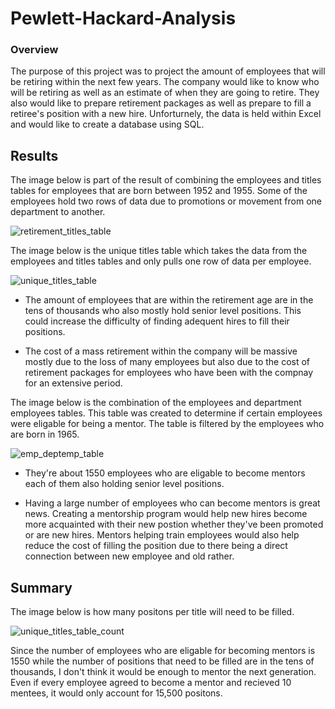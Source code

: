 # Pewlett-Hackard-Analysis

### Overview
The purpose of this project was to project the amount of employees that will be retiring within the next few years. The company would like to know who will be retiring as well as an estimate of when they are going to retire. They also would like to prepare retirement packages as well as prepare to fill a retiree's position with a new hire. Unforturnely, the data is held within Excel and would like to create a database using SQL. 

## Results

The image below is part of the result of combining the employees and titles tables for employees that are born between 1952 and 1955. Some of the employees hold two rows of data due to promotions or movement from one department to another. 

![retirement_titles_table](https://user-images.githubusercontent.com/87910875/137645169-2f2fc51f-d0c2-4437-b116-d6e13b0fe818.png)

The image below is the unique titles table which takes the data from the employees and titles tables and only pulls one row of data per employee.

![unique_titles_table](https://user-images.githubusercontent.com/87910875/137645486-8a7d46b2-0817-42f6-9567-f14f4fbb2ec9.png)

  * The amount of employees that are within the retirement age are in the tens of thousands who also mostly hold senior level positions. This could increase the difficulty     of finding adequent hires to fill their positions.
  
  * The cost of a mass retirement within the company will be massive mostly due to the loss of many employees but also due to the cost of retirement packages for        employees who have been with the compnay for an extensive period.
 
The image below is the combination of the employees and department employees tables. This table was created to determine if certain employees were eligable for being a mentor. The table is filtered by the employees who are born in 1965.

![emp_deptemp_table](https://user-images.githubusercontent.com/87910875/137645679-043dce7f-3694-40da-af65-5a918c2a4e24.png)
  
  * They're about 1550 employees who are eligable to become mentors each of them also holding senior level positions.
  
  * Having a large number of employees who can become mentors is great news. Creating a mentorship program would help new hires become more acquainted with their new postion whether they've been promoted or are new hires. Mentors helping train employees would also help reduce the cost of filling the position due to there being a direct connection between new employee and old rather. 

## Summary

The image below is how many positons per title will need to be filled.

![unique_titles_table_count](https://user-images.githubusercontent.com/87910875/137645877-018ed98a-fe91-4184-889c-d144dd03bf80.png)

Since the number of employees who are eligable for becoming mentors is 1550 while the number of positions that need to be filled are in the tens of thousands, I don't think it would be enough to mentor the next generation. Even if every employee agreed to become a mentor and recieved 10 mentees, it would only account for 15,500 positons.
